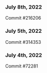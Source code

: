 ### July 8th, 2022

Commit #216206

### July 5th, 2022

Commit #314353


### July 4th, 2022

Commit #72281
